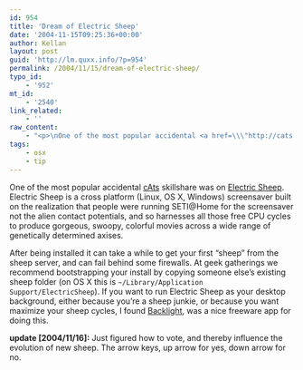 ```yaml
---
id: 954
title: 'Dream of Electric Sheep'
date: '2004-11-15T09:25:36+00:00'
author: Kellan
layout: post
guid: 'http://lm.quxx.info/?p=954'
permalink: /2004/11/15/dream-of-electric-sheep/
typo_id:
    - '952'
mt_id:
    - '2540'
link_related:
    - ''
raw_content:
    - "<p>\nOne of the most popular accidental <a href=\\\"http://cats.protest.net\\\">cAts</a> skillshare was on <a href=\\\"http://electricsheep.org\\\">Electric Sheep</a>. Electric Sheep is a cross platform (Linux, OS X, Windows) screensaver built on the realization that people were running SETI@Home for the screensaver not the alien contact potentials, and so harnesses all those free CPU cycles to produce gorgeous, swoopy, colorful movies across a wide range of genetically determined axises. \n</p>\n<p>\nAfter being installed it can take a while to get your first \\\"sheep\\\" from the sheep server, and can fail behind some firewalls.  At geek gatherings we recommend bootstrapping your install by copying someone else\\'s existing sheep folder (on OS X this is <code>~/Library/Application Support/ElectricSheep</code>).  If you want to run Electric Sheep as your desktop background, either because you\\'re a sheep junkie, or because you want maximize your sheep cycles, I found <a href=\\\"http://freshsqueeze.com/products/freeware/\\\">Backlight</a>, was a nice freeware app for doing this.\n</p>\n<p>\n<b>update [2004/11/16]:</b> Just figured how to vote, and thereby influence the evolution of new sheep.  The arrow keys, up arrow for yes, down arrow for no.\n</p>"
tags:
    - osx
    - tip
---
```


One of the most popular accidental [cAts](http://cats.protest.net) skillshare was on [Electric Sheep](http://electricsheep.org). Electric Sheep is a cross platform (Linux, OS X, Windows) screensaver built on the realization that people were running SETI@Home for the screensaver not the alien contact potentials, and so harnesses all those free CPU cycles to produce gorgeous, swoopy, colorful movies across a wide range of genetically determined axises.

After being installed it can take a while to get your first “sheep” from the sheep server, and can fail behind some firewalls. At geek gatherings we recommend bootstrapping your install by copying someone else’s existing sheep folder (on OS X this is `~/Library/Application Support/ElectricSheep`). If you want to run Electric Sheep as your desktop background, either because you’re a sheep junkie, or because you want maximize your sheep cycles, I found [Backlight](http://freshsqueeze.com/products/freeware/), was a nice freeware app for doing this.

**update [2004/11/16]:** Just figured how to vote, and thereby influence the evolution of new sheep. The arrow keys, up arrow for yes, down arrow for no.